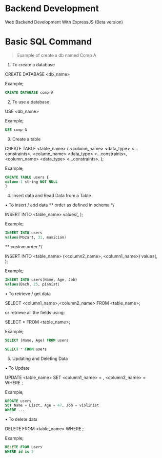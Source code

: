 # Backend Development

Web Backend Development With ExpressJS (Beta version)

# Basic SQL Command

> Example of create a db named Comp A

1. To create a database

CREATE DATABASE <db_name>

Example;
```sql
CREATE DATABASE comp-A
```

2. To use a database

USE <db_name>

Example;
```sql
USE comp-A
```

3. Create a table

CREATE TABLE <table_name> (
 <column_name> <data_type> <…constraints>,
 <column_name> <data_type> <…constraints>,
 <column_name> <data_type> <…constraints>,
);

Example;
```sql
CREATE TABLE users {
column-1 string NOT NULL
}
```

4. Insert data and Read Data from a Table

• To insert / add data
** order as defined in schema */

INSERT INTO <table_name>
values(<value1>, <value2>);

Example;
```sql
INSERT INTO users
values(Mozart, 31, musician)
```

** custom order */

INSERT INTO <table_name> (<column2_name>, <column1_name>) 
values(<value2>, <value1>);

Example;
```sql
INSERT INTO users(Name, Age, Job)
values(Bach, 25, pianist)
```

• To retrieve / get data

SELECT <column1_name>,<column2_name> FROM <table_name>;

or retrieve all the fields using:

SELECT * FROM <table_name>;

Example;
```sql
SELECT (Name, Age) FROM users

SELECT * FROM users
```

5. Updating and Deleting Data

• To Update

UPDATE <table_name>
SET <column1_name> = <value1>, <column2_name> = <value2>
WHERE <condition>;

Example;
```sql
UPDATE users
SET Name = Liszt, Age = 47, Job = violinist
WHERE ...
```

• To delete data 

DELETE FROM <table_name>
WHERE <condition>;

Example;
```sql
DELETE FROM users
WHERE id is 2
```